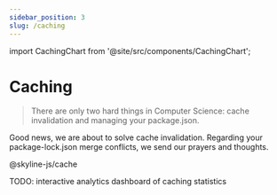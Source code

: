 ```yaml
---
sidebar_position: 3
slug: /caching
---
```


import CachingChart from '@site/src/components/CachingChart';

# Caching

> There are only two hard things in Computer Science: cache invalidation and managing your package.json.

Good news, we are about to solve cache invalidation. Regarding your package-lock.json merge conflicts, we send our prayers and thoughts.

<!-- Prayers and thoughts to your package-lock.json merge conflicts though. -->

@skyline-js/cache

TODO: interactive analytics dashboard of caching statistics
<CachingChart></CachingChart>

